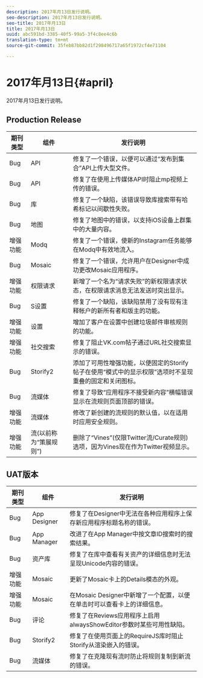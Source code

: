 ```yaml
---
description: 2017年月13日发行说明。
seo-description: 2017年月13日发行说明。
seo-title: 2017年月13日
title: 2017年月13日
uuid: abc591bd-3385-40f5-99a5-3f4c8ee4c6b
translation-type: tm+mt
source-git-commit: 35feb87bb82d1f298496717a65f1972cf4e71104

---
```



# 2017年月13日{#april}

2017年月13日发行说明。

## Production Release

| **期刊类型** | **组件** | **发行说明** |
|---|---|---|
| Bug | API | 修复了一个错误，以便可以通过“发布到集合”API上传大型文件。 |
| Bug | API | 修复了在使用上传媒体API时阻止mp视频上传的错误。 |
| Bug | 库 | 修复了一个缺陷，该错误导致库搜索带有哈希标记以间歇性失败。 |
| Bug | 地图 | 修复了地图中的错误，以支持iOS设备上群集中的大量内容。 |
| 增强功能 | Modq | 修复了一个错误，使新的Instagram任务能够在Modq中有效地流入。 |
| Bug | Mosaic | 修复了一个错误，允许用户在Designer中成功更改Mosaic应用程序。 |
| 增强功能 | 权限请求 | 新增了一个名为“请求失败”的新权限请求状态，在权限请求消息无法发送时突出显示。 |
| Bug | S设置 | 修复了一个缺陷，该缺陷禁用了没有现有注释帐户的新所有者和版主的功能。 |
| 增强功能 | 设置 | 增加了客户在设置中创建垃圾邮件审核规则的功能。 |
| 增强功能 | 社交搜索 | 修复了阻止VK.com帖子通过URL社交搜索显示的错误。 |
| Bug | Storify2 | 添加了可用性增强功能，以便固定的Storify帖子在使用“模式中的显示权限”选项时不呈现重叠的固定和关闭图标。 |
| Bug | 流媒体 | 修复了导致“应用程序不接受新内容”横幅错误显示在流规则页面顶部的错误。 |
| 增强功能 | 流媒体 | 修改了新创建的流规则的默认值，以在适用时应用安全规则。 |
| 增强功能 | 流(以前称为“策展规则”) | 删除了“Vines”(仅限Twitter流/Curate规则)选项，因为Vines现在作为Twitter视频显示。 |

## UAT版本

| **期刊类型** | **组件** | **发行说明** |
|---|---|---|
| Bug | App Designer | 修复了在Designer中无法在各种应用程序上保存新应用程序标题名称的错误。 |
| Bug | App Manager | 改进了在App Manager中按文章ID搜索时的搜索结果。 |
| Bug | 资产库 | 修复了在库中查看有关资产的详细信息时无法呈现Unicode内容的错误。 |
| 增强功能 | Mosaic | 更新了Mosaic卡上的Details模态的外观。 |
| 增强功能 | Mosaic | 在Mosaic Designer中新增了一个配置，以便在单击时可以查看卡上的详细信息。 |
| Bug | 评论 | 修复了在Reviews应用程序上启用alwaysShowEditor参数时某些可用性缺陷。 |
| Bug | Storify2 | 修复了在使用页面上的RequireJS库时阻止Storify从渲染嵌入的错误。 |
| Bug | 流媒体 | 修复了在克隆现有流时防止将规则复制到新流的错误。 |


